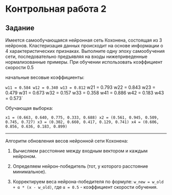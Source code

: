 # Контрольная работа 2

## Задание

Имеется самообучающаяся нейронная сеть Кохонена, состоящая из 3 нейронов. Кластеризация данных происходит на основе информации о 4 характеристических признаках. Выполните одну эпоху самообучения сети, последовательно предъявляя на входы нижеприведенные нормализованные примеры. При обучении использовать коэффициент скорости 0.5

начальные весовые коэффициенты:

`w11 = 0.584 w12 = 0.340 w13 = 0.812`
w21 = 0.793 w22 = 0.843 w23 = 0.479
w31 = 0.673 w32 = 0.157 w33 = 0.358
w41 = 0.886 w42 = 0.183 w43 = 0.573`

Обучающая выборка:

`x1 = (0.663, 0.640, 0.775, 0.333, 0.688)
x2 = (0.561, 0.945, 0.509, 0.745, 0.727)
x3 = (0.302, 0.660, 0.417, 0.129, 0.741)
x4 = (0.606, 0.856, 0.636, 0.183, 0.899)`

---

Алгоритм обновления весов нейронной сети Кохонена:

1. Вычисляем расстояние между входным вектором и каждым нейроном.

2. Определяем нейрон-победитель (тот, у которого расстояние минимальное).

3. Корректируем веса нейрона-победителя по формуле: `w_new = w_old + α * (x - w_old)`, где `α = 0.5` -
   коэффициент скорости обучения.
